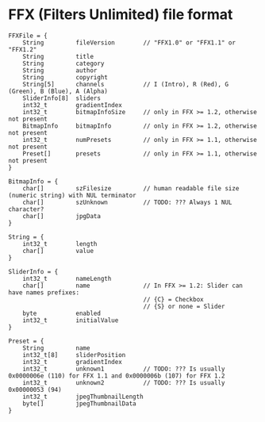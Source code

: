 FFX (Filters Unlimited) file format
===================================
    
    FFXFile = {
        String         fileVersion        // "FFX1.0" or "FFX1.1" or "FFX1.2"
        String         title
        String         category
        String         author
        String         copyright
        String[5]      channels           // I (Intro), R (Red), G (Green), B (Blue), A (Alpha)
        SliderInfo[8]  sliders
        int32_t        gradientIndex
        int32_t        bitmapInfoSize     // only in FFX >= 1.2, otherwise not present
        BitmapInfo     bitmapInfo         // only in FFX >= 1.2, otherwise not present
        int32_t        numPresets         // only in FFX >= 1.1, otherwise not present
        Preset[]       presets            // only in FFX >= 1.1, otherwise not present
    }
    
    BitmapInfo = {
        char[]         szFilesize         // human readable file size (numeric string) with NUL terminator
        char[]         szUnknown          // TODO: ??? Always 1 NUL character?
        char[]         jpgData
    }
    
    String = {
        int32_t        length
        char[]         value
    }
    
    SliderInfo = {
        int32_t        nameLength
        char[]         name               // In FFX >= 1.2: Slider can have names prefixes:
                                          // {C} = Checkbox
                                          // {S} or none = Slider
        byte           enabled
        int32_t        initialValue
    }
    
    Preset = {
        String         name
        int32_t[8]     sliderPosition
        int32_t        gradientIndex
        int32_t        unknown1           // TODO: ??? Is usually 0x0000006e (110) for FFX 1.1 and 0x0000006b (107) for FFX 1.2
        int32_t        unknown2           // TODO: ??? Is usually 0x00000053 (94)
        int32_t        jpegThumbnailLength
        byte[]         jpegThumbnailData
    }
